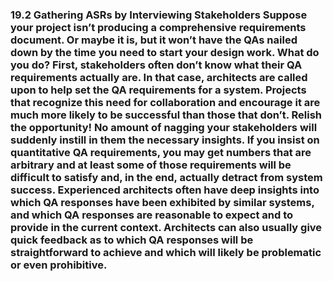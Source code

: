 ### 19.2 Gathering ASRs by Interviewing Stakeholders Suppose your project isn’t producing a comprehensive requirements document. Or maybe it is, but it won’t have the QAs nailed down by the time you need to start your design work. What do you do? First, stakeholders often don’t know what their QA requirements actually are. In that case, architects are called upon to help set the QA requirements for a system. Projects that recognize this need for collaboration and encourage it are much more likely to be successful than those that don’t. Relish the opportunity! No amount of nagging your stakeholders will suddenly instill in them the necessary insights. If you insist on quantitative QA requirements, you may get numbers that are arbitrary and at least some of those requirements will be difficult to satisfy and, in the end, actually detract from system success. Experienced architects often have deep insights into which QA responses have been exhibited by similar systems, and which QA responses are reasonable to expect and to provide in the current context. Architects can also usually give quick feedback as to which QA responses will be straightforward to achieve and which will likely be problematic or even prohibitive.
